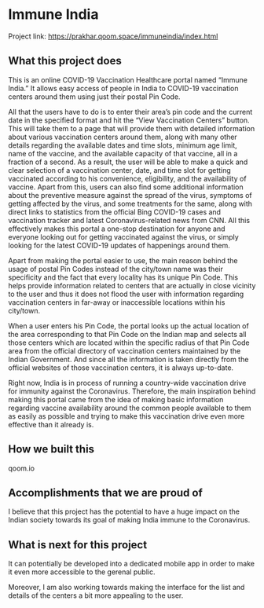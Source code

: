 Immune India
==================
Project link: https://prakhar.qoom.space/immuneindia/index.html
## What this project does
This is an online COVID-19 Vaccination Healthcare portal named “Immune India.” It allows easy access of people in India to COVID-19 vaccination centers around them using just their postal Pin Code.

All that the users have to do is to enter their area’s pin code and the current date in the specified format and hit the “View Vaccination Centers” button. This will take them to a page that will provide them with detailed information about various vaccination centers around them, along with many other details regarding the available dates and time slots, minimum age limit, name of the vaccine, and the available capacity of that vaccine, all in a fraction of a second. As a result, the user will be able to make a quick and clear selection of a vaccination center, date, and time slot for getting vaccinated according to his convenience, eligibility, and the availability of vaccine. 
Apart from this, users can also find some additional information about the preventive measure against the spread of the virus, symptoms of getting affected by the virus, and some treatments for the same, along with direct links to statistics from the official Bing COVID-19 cases and vaccination tracker and latest Coronavirus-related news from CNN. All this effectively makes this portal a one-stop destination for anyone and everyone looking out for getting vaccinated against the virus, or simply looking for the latest COVID-19 updates of happenings around them.

Apart from making the portal easier to use, the main reason behind the usage of postal Pin Codes instead of the city/town name was their specificity and the fact that every locality has its unique Pin Code. This helps provide information related to centers that are actually in close vicinity to the user and thus it does not flood the user with information regarding vaccination centers in far-away or inaccessible locations within his city/town.

When a user enters his Pin Code, the portal looks up the actual location of the area corresponding to that Pin Code on the Indian map and selects all those centers which are located within the specific radius of that Pin Code area from the official directory of vaccination centers maintained by the Indian Government. And since all the information is taken directly from the official websites of those vaccination centers, it is always up-to-date.

Right now, India is in process of running a country-wide vaccination drive for immunity against the Coronavirus. Therefore, the main inspiration behind making this portal came from the idea of making basic information regarding vaccine availability around the common people available to them as easily as possible and trying to make this vaccination drive even more effective than it already is.

## How we built this 
qoom.io

## Accomplishments that we are proud of 
I believe that this project has the potential to have a huge impact on the Indian society towards its goal of making India immune to the Coronavirus.

## What is next for this project
It can potentially be developed into a dedicated mobile app in order to make it even more accessible to the gerenal public.

Moreover, I am also working towards making the interface for the list and details of the centers a bit more appealing to the user.
